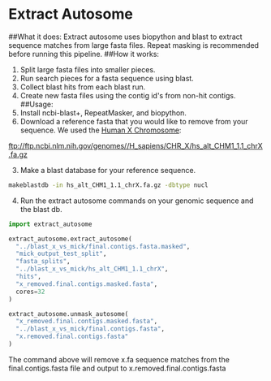 # Extract Autosome
##What it does:
Extract autosome uses biopython and blast to extract sequence matches from large
fasta files.  Repeat masking is recommended before running this pipeline.
##How it works:
  1. Split large fasta files into smaller pieces.  
  2. Run search pieces for a fasta sequence using blast.
  3. Collect blast hits from each blast run.
  4. Create new fasta files using the contig id's from non-hit contigs.
##Usage:
  1. Install ncbi-blast+, RepeatMasker, and biopython.
  2. Download a reference fasta that you would like to remove from your
  sequence. We used the [Human X Chromosome](ftp://ftp.ncbi.nlm.nih.gov/genomes//H_sapiens/CHR_X/hs_alt_CHM1_1.1_chrX.fa.gz):
  
  ftp://ftp.ncbi.nlm.nih.gov/genomes//H_sapiens/CHR_X/hs_alt_CHM1_1.1_chrX.fa.gz

  3. Make a blast database for your reference sequence.

  ```bash
  makeblastdb -in hs_alt_CHM1_1.1_chrX.fa.gz -dbtype nucl
  ```

  4. Run the extract autosome commands on your genomic sequence and the blast db.
  ```python
  import extract_autosome

  extract_autosome.extract_autosome(
    "../blast_x_vs_mick/final.contigs.fasta.masked",
    "mick_output_test_split",
    "fasta_splits",
    "../blast_x_vs_mick/hs_alt_CHM1_1.1_chrX",
    "hits",
    "x_removed.final.contigs.masked.fasta",
    cores=32
  )

  extract_autosome.unmask_autosome(
    "x_removed.final.contigs.masked.fasta",
    "../blast_x_vs_mick/final.contigs.fasta",
    "x.removed.final.contigs.fasta"
  )
  ```
The command above will remove x.fa sequence matches from the
final.contigs.fasta file and output to x.removed.final.contigs.fasta
